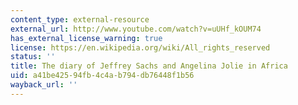 ```yaml
---
content_type: external-resource
external_url: http://www.youtube.com/watch?v=uUHf_kOUM74
has_external_license_warning: true
license: https://en.wikipedia.org/wiki/All_rights_reserved
status: ''
title: The diary of Jeffrey Sachs and Angelina Jolie in Africa
uid: a41be425-94fb-4c4a-b794-db76448f1b56
wayback_url: ''
---
```

